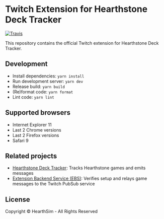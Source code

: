 # Twitch Extension for Hearthstone Deck Tracker
[![Travis](https://img.shields.io/travis/HearthSim/twitch-hdt-frontend/master.svg)](https://travis-ci.org/HearthSim/twitch-hdt-frontend)

This repository contains the official Twitch extension for Hearthstone Deck Tracker.

## Development

- Install dependencies: `yarn install`
- Run development server: `yarn dev`
- Release build: `yarn build`
- (Re)format code: `yarn format`
- Lint code: `yarn lint`

## Supported browsers

- Internet Explorer 11
- Last 2 Chrome versions
- Last 2 Firefox versions
- Safari 9

## Related projects

- [Hearthstone Deck Tracker](https://github.com/hearthsim/Hearthstone-Deck-Tracker): Tracks Hearthstone games and emits messages
- [Extension Backend Service (EBS)](https://github.com/HearthSim/twitch-hdt-ebs): Verifies setup and relays game messages to the Twitch PubSub service

## License

Copyright © HearthSim - All Rights Reserved

